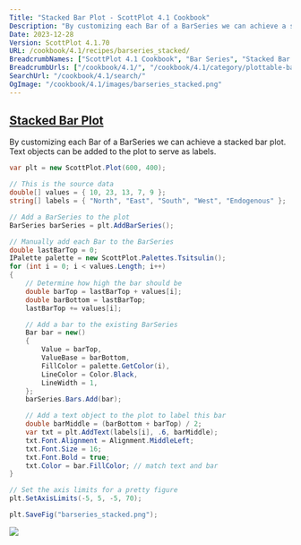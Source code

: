 ```yaml
---
Title: "Stacked Bar Plot - ScottPlot 4.1 Cookbook"
Description: "By customizing each Bar of a BarSeries we can achieve a stacked bar plot. Text objects can be added to the plot to serve as labels."
Date: 2023-12-28
Version: ScottPlot 4.1.70
URL: /cookbook/4.1/recipes/barseries_stacked/
BreadcrumbNames: ["ScottPlot 4.1 Cookbook", "Bar Series", "Stacked Bar Plot"]
BreadcrumbUrls: ["/cookbook/4.1/", "/cookbook/4.1/category/plottable-bar-series", "/cookbook/4.1/recipes/barseries_stacked/"]
SearchUrl: "/cookbook/4.1/search/"
OgImage: "/cookbook/4.1/images/barseries_stacked.png"
---
```


<h2><a id='stacked-bar-plot' href='/cookbook/4.1/recipes/barseries_stacked/'>Stacked Bar Plot</a></h2>

By customizing each Bar of a BarSeries we can achieve a stacked bar plot. Text objects can be added to the plot to serve as labels.

```cs
var plt = new ScottPlot.Plot(600, 400);

// This is the source data
double[] values = { 10, 23, 13, 7, 9 };
string[] labels = { "North", "East", "South", "West", "Endogenous" };

// Add a BarSeries to the plot
BarSeries barSeries = plt.AddBarSeries();

// Manually add each Bar to the BarSeries
double lastBarTop = 0;
IPalette palette = new ScottPlot.Palettes.Tsitsulin();
for (int i = 0; i < values.Length; i++)
{
    // Determine how high the bar should be
    double barTop = lastBarTop + values[i];
    double barBottom = lastBarTop;
    lastBarTop += values[i];

    // Add a bar to the existing BarSeries
    Bar bar = new()
    {
        Value = barTop,
        ValueBase = barBottom,
        FillColor = palette.GetColor(i),
        LineColor = Color.Black,
        LineWidth = 1,
    };
    barSeries.Bars.Add(bar);

    // Add a text object to the plot to label this bar
    double barMiddle = (barBottom + barTop) / 2;
    var txt = plt.AddText(labels[i], .6, barMiddle);
    txt.Font.Alignment = Alignment.MiddleLeft;
    txt.Font.Size = 16;
    txt.Font.Bold = true;
    txt.Color = bar.FillColor; // match text and bar
}

// Set the axis limits for a pretty figure
plt.SetAxisLimits(-5, 5, -5, 70);

plt.SaveFig("barseries_stacked.png");
```

<img src='../../images/barseries_stacked.png' class='d-block mx-auto my-5' />


